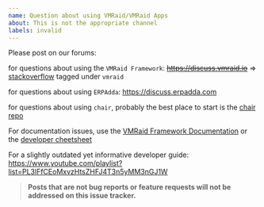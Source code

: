 ```yaml
---
name: Question about using VMRaid/VMRaid Apps
about: This is not the appropriate channel
labels: invalid
---
```


Please post on our forums:

for questions about using the `VMRaid Framework`: ~~https://discuss.vmraid.io~~ => [stackoverflow](https://stackoverflow.com/questions/tagged/vmraid) tagged under `vmraid`

for questions about using `ERPAdda`: https://discuss.erpadda.com

for questions about using `chair`, probably the best place to start is the [chair repo](https://github.com/vmraid/chair)

For documentation issues, use the [VMRaid Framework Documentation](https://vmraidframework.com/docs) or the [developer cheetsheet](https://github.com/vmraid/vmraid/wiki/Developer-Cheatsheet)

For a slightly outdated yet informative developer guide: https://www.youtube.com/playlist?list=PL3lFfCEoMxvzHtsZHFJ4T3n5yMM3nGJ1W

> **Posts that are not bug reports or feature requests will not be addressed on this issue tracker.**
